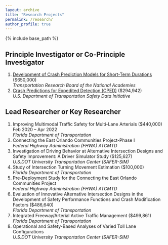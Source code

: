 ```yaml
---
layout: archive
title: "Research Projects"
permalink: /research/
author_profile: true
---
```


{% include base_path %}

## Principle Investigator or Co-Principle Investigator
1. [Development of Crash Prediction Models for Short-Term Durations](https://apps.trb.org/cmsfeed/TRBNetProjectDisplay.asp?ProjectID=4780) ($650,000) \
   *Transportation Research Board of the National Academies*
1. [Crash Predictions for Expedited Detection (CPED)](https://www.transportation.gov/briefing-room/us-department-transportation-announces-over-3-million-roadway-safety-tools-0) ($294,942) \
   *U.S. Department of Transportation Safety Data Initiative*

## Lead Researcher or Key Researcher
1. Improving Multimodal Traffic Safety for Multi-Lane Arterials (\$440,000) \
    Feb 2020 – Apr 2022 \
   *Florida Department of Transportation*
1. Connecting the East Orlando Communities Project-Phase I \
   *Federal Highway Administration (FHWA) ATCMTD*
1. Investigation of Driving Behavior at Alternative Intersection Designs and Safety Improvement: A Driver Simulator Study ($125,627) \
   *U.S.DOT University Transportation Center (SAFER-SIM)*
1. Study of Intersection Turning Movement Estimation ($100,000) \
   *Florida Department of Transportation*
1. Pre-Deployment Study for the Connecting the East Orlando Communities Project \
   *Federal Highway Administration (FHWA) ATCMTD*
1. Evaluation of Innovative Alternative Intersection Designs in the Development of Safety Performance Functions and Crash Modification Factors ($486,640) \
   *Florida Department of Transportation*
1. Integrated Freeway/Arterial Active Traffic Management ($499,861) \
   *Florida Department of Transportation*
1. Operational and Safety-Based Analyses of Varied Toll Lane Configurations \
   *U.S.DOT University Transportation Center (SAFER-SIM)*
     

